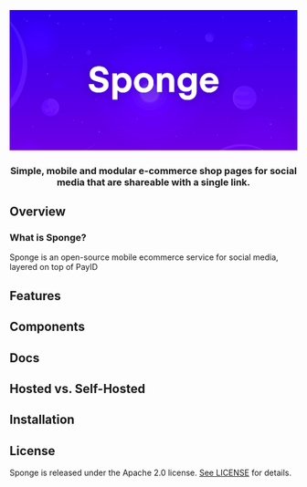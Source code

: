 <div align="center">
    
[![Sponge](./promo/sponge-header.png)](https://sponge.id)

### Simple, mobile and modular e-commerce shop pages for social media that are shareable with a single link.
</div>

## Overview 

### What is Sponge?

Sponge is an open-source mobile ecommerce service for social media, layered on top of PayID

## Features

## Components

## Docs

## Hosted vs. Self-Hosted

## Installation

## License

Sponge is released under the Apache 2.0 license. [See LICENSE]() for details.